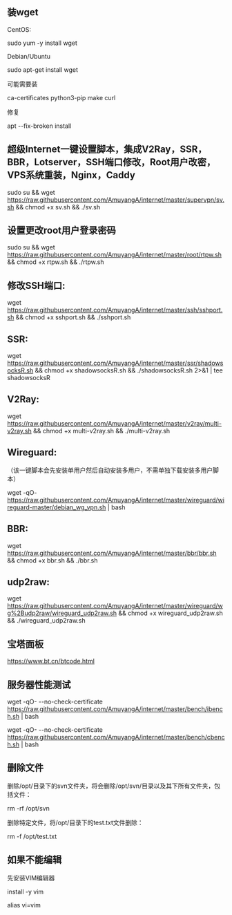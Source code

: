 ## 装wget

CentOS:

sudo yum -y install wget

Debian/Ubuntu

sudo apt-get install wget

可能需要装

ca-certificates python3-pip make curl

修复

apt --fix-broken install

## 超级Internet一键设置脚本，集成V2Ray，SSR，BBR，Lotserver，SSH端口修改，Root用户改密，VPS系统重装，Nginx，Caddy

sudo su && wget https://raw.githubusercontent.com/AmuyangA/internet/master/supervpn/sv.sh && chmod +x sv.sh && ./sv.sh

## 设置更改root用户登录密码

sudo su && wget https://raw.githubusercontent.com/AmuyangA/internet/master/root/rtpw.sh && chmod +x rtpw.sh && ./rtpw.sh

## 修改SSH端口:

wget https://raw.githubusercontent.com/AmuyangA/internet/master/ssh/sshport.sh && chmod +x sshport.sh && ./sshport.sh

## SSR:

wget https://raw.githubusercontent.com/AmuyangA/internet/master/ssr/shadowsocksR.sh && chmod +x shadowsocksR.sh && ./shadowsocksR.sh 2>&1 | tee shadowsocksR

## V2Ray:

wget https://raw.githubusercontent.com/AmuyangA/internet/master/v2ray/multi-v2ray.sh && chmod +x multi-v2ray.sh && ./multi-v2ray.sh

## Wireguard:

（该一键脚本会先安装单用户然后自动安装多用户，不需单独下载安装多用户脚本）

wget -qO- https://raw.githubusercontent.com/AmuyangA/internet/master/wireguard/wireguard-master/debian_wg_vpn.sh | bash

## BBR:

wget https://raw.githubusercontent.com/AmuyangA/internet/master/bbr/bbr.sh && chmod +x bbr.sh && ./bbr.sh

## udp2raw:

wget https://raw.githubusercontent.com/AmuyangA/internet/master/wireguard/wg%2Budp2raw/wireguard_udp2raw.sh && chmod +x wireguard_udp2raw.sh && ./wireguard_udp2raw.sh

## 宝塔面板

https://www.bt.cn/btcode.html

## 服务器性能测试

wget -qO- --no-check-certificate https://raw.githubusercontent.com/AmuyangA/internet/master/bench/ibench.sh | bash

wget -qO- --no-check-certificate https://raw.githubusercontent.com/AmuyangA/internet/master/bench/cbench.sh | bash

##  删除文件

删除/opt/目录下的svn文件夹，将会删除/opt/svn/目录以及其下所有文件夹，包括文件：

rm -rf /opt/svn

删除特定文件，将/opt/目录下的test.txt文件删除：

rm -f /opt/test.txt

## 如果不能编辑

先安装VIM编辑器

install -y vim

alias vi=vim
